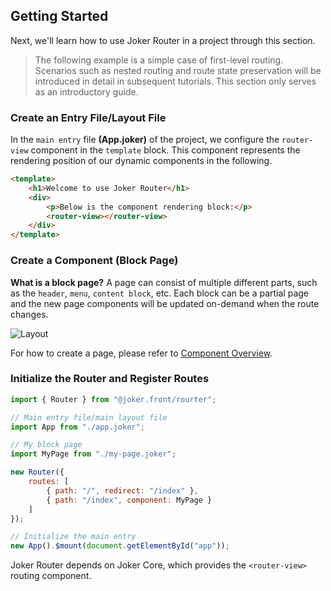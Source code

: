 ## Getting Started

Next, we'll learn how to use Joker Router in a project through this section.

> The following example is a simple case of first-level routing. Scenarios such as nested routing and route state preservation will be introduced in detail in subsequent tutorials. This section only serves as an introductory guide.

### Create an Entry File/Layout File

In the `main entry` file **(App.joker)** of the project, we configure the `router-view` component in the `template` block. This component represents the rendering position of our dynamic components in the following.

```html
<template>
    <h1>Welcome to use Joker Router</h1>
    <div>
        <p>Below is the component rendering block:</p>
        <router-view></router-view>
    </div>
</template>
```

### Create a Component (Block Page)

**What is a block page?** A page can consist of multiple different parts, such as the `header`, `menu`, `content block`, etc. Each block can be a partial page and the new page components will be updated on-demand when the route changes.

![Layout](/router/layout.png)

For how to create a page, please refer to [Component Overview](/base/component).

### Initialize the Router and Register Routes

```js
import { Router } from "@joker.front/rourter";

// Main entry file/main layout file
import App from "./app.joker";

// My block page
import MyPage from "./my-page.joker";

new Router({
    routes: [
        { path: "/", redirect: "/index" },
        { path: "/index", component: MyPage }
    ]
});

// Initialize the main entry
new App().$mount(document.getElementById("app"));
```

Joker Router depends on Joker Core, which provides the `<router-view>` routing component.
